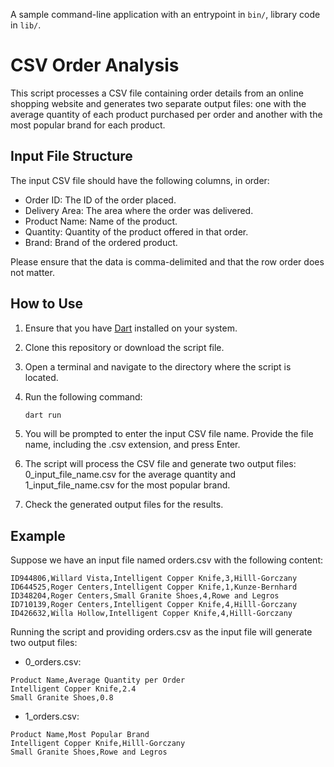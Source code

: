 A sample command-line application with an entrypoint in `bin/`, library code
in `lib/`.

# CSV Order Analysis

This script processes a CSV file containing order details from an online shopping website and generates two separate output files: one with the average quantity of each product purchased per order and another with the most popular brand for each product.

## Input File Structure

The input CSV file should have the following columns, in order:

- Order ID: The ID of the order placed.
- Delivery Area: The area where the order was delivered.
- Product Name: Name of the product.
- Quantity: Quantity of the product offered in that order.
- Brand: Brand of the ordered product.

Please ensure that the data is comma-delimited and that the row order does not matter.

## How to Use

1. Ensure that you have [Dart](https://dart.dev/get-dart) installed on your system.

2. Clone this repository or download the script file.

3. Open a terminal and navigate to the directory where the script is located.

4. Run the following command:

   ```bash
   dart run

5. You will be prompted to enter the input CSV file name. Provide the file name, including the .csv extension, and press Enter.

6. The script will process the CSV file and generate two output files: 0_input_file_name.csv for the average quantity and 1_input_file_name.csv for the most popular brand.

7. Check the generated output files for the results.


## Example

Suppose we have an input file named orders.csv with the following content:
```
ID944806,Willard Vista,Intelligent Copper Knife,3,Hilll-Gorczany
ID644525,Roger Centers,Intelligent Copper Knife,1,Kunze-Bernhard
ID348204,Roger Centers,Small Granite Shoes,4,Rowe and Legros
ID710139,Roger Centers,Intelligent Copper Knife,4,Hilll-Gorczany
ID426632,Willa Hollow,Intelligent Copper Knife,4,Hilll-Gorczany
```
Running the script and providing orders.csv as the input file will generate two output files:

- 0_orders.csv:
```
Product Name,Average Quantity per Order
Intelligent Copper Knife,2.4
Small Granite Shoes,0.8
```

- 1_orders.csv:
```
Product Name,Most Popular Brand
Intelligent Copper Knife,Hilll-Gorczany
Small Granite Shoes,Rowe and Legros
```
